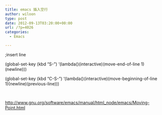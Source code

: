 ```yaml
---
title: emacs 插入空行
author: wiloon
type: post
date: 2012-09-13T03:20:00+00:00
url: /?p=4026
categories:
  - Emacs

---
```

;insert line
  
(global-set-key (kbd &#8220;S-<return>&#8221;) &#8216;(lambda()(interactive)(move-end-of-line 1)(newline)))
  
(global-set-key (kbd &#8220;C-S-<return>&#8221;) &#8216;(lambda()(interactive)(move-beginning-of-line 1)(newline)(previous-line)))

&nbsp;

<http://www.gnu.org/software/emacs/manual/html_node/emacs/Moving-Point.html>